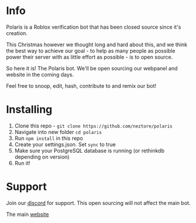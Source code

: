 # Info
Polaris is a Roblox verification bot that has been closed source since it's creation.

This Christmas however we thought long and hard about this, and we think the best way to achieve our goal - to help as many people as possible power their server with as little effort as possible - is to open source.

So here it is! The Polaris bot. We'll be open sourcing our webpanel and website in the coming days.

Feel free to snoop, edit, hash, contribute to and remix our bot!

# Installing
1. Clone this repo - `git clone https://github.com/neztore/polaris`
2. Navigate into new folder `cd polaris`
3. Run `npm install` in this repo
4. Create your settings.json. Set `sync` to true
5. Make sure your PostgreSQL database is running (or rethinkdb depending on version)
6. Run it!

# Support
Join our [discord](https://discord.gg/QevWabU) for support. This open sourcing will not affect the main bot.

The main [website](https://polaris-bot.xyz/)